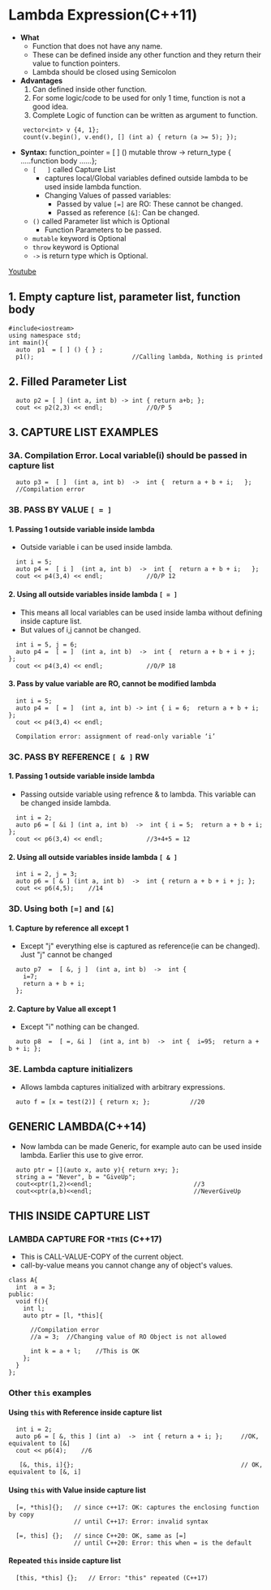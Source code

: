 # Lambda Expression(C++11)
- **What** 
  - Function that does not have any name. 
  - These can be defined inside any other function and they return their value to function pointers.
  - Lambda should be closed using Semicolon
- **Advantages**
  1. Can defined inside other function.
  2. For some logic/code to be used for only 1 time, function is not a good idea.  
  3. Complete Logic of function can be written as argument to function.
```  
    vector<int> v {4, 1};  
    count(v.begin(), v.end(), [] (int a) { return (a >= 5); });
```
- **Syntax:**     function_pointer  = [ ] () mutable throw -> return_type { .....function body ......};
  - `[   ]` called Capture List
    - captures local/Global variables defined outside lambda to be used inside lambda function.
    - Changing Values of passed variables:
      - Passed by value `[=]` are RO: These cannot be changed.
      - Passed as reference `[&]`: Can be changed.
  - `()` called Parameter list which is Optional
    - Function Parameters to be passed.
  - `mutable` keyword is Optional
  - `throw` keyword is Optional
  - `->` is return type which is Optional.

[Youtube](https://www.youtube.com/watch?v=uk0Ytomv0wY)    

## 1. Empty capture list, parameter list, function body
```
#include<iostream>
using namespace std;
int main(){
  auto  p1  = [ ] () { } ;
  p1();                           //Calling lambda, Nothing is printed
```  

## 2. Filled Parameter List
```  
  auto p2 = [ ] (int a, int b) -> int { return a+b; };
  cout << p2(2,3) << endl;            //O/P 5
```

## 3. CAPTURE LIST EXAMPLES
### 3A. Compilation Error. Local variable(i) should be passed in capture list
```  
  auto p3 =  [ ]  (int a, int b)  ->  int {  return a + b + i;   };
  //Compilation error
```

### 3B. PASS BY VALUE `[ = ]`
#### 1. Passing 1 outside variable inside lambda
- Outside variable i can be used inside lambda.
```
  int i = 5;
  auto p4 =  [ i ]  (int a, int b)  ->  int {  return a + b + i;   };
  cout << p4(3,4) << endl;            //O/P 12 
```  

#### 2. Using all outside variables inside lambda `[ = ]`
- This means all local variables can be used inside lamba without defining inside capture list.
- But values of i,j cannot be changed.
```
  int i = 5, j = 6;
  auto p4 =  [ = ]  (int a, int b)  ->  int {  return a + b + i + j;   };
  cout << p4(3,4) << endl;            //O/P 18 
```  

#### 3. Pass by value variable are RO, cannot be modified lambda
```
  int i = 5;
  auto p4 =  [ = ]  (int a, int b) -> int { i = 6;  return a + b + i;   };
  cout << p4(3,4) << endl;
  
  Compilation error: assignment of read-only variable ‘i’
```  

### 3C. PASS BY REFERENCE `[ & ]` RW
#### 1. Passing 1 outside variable inside lambda
- Passing outside variable using refrence & to lambda. This variable can be changed inside lambda.
```  
  int i = 2;
  auto p6 = [ &i ] (int a, int b)  ->  int { i = 5;  return a + b + i; };
  cout << p6(3,4) << endl;            //3+4+5 = 12
```

#### 2. Using all outside variables inside lambda `[ & ]`
```  
  int i = 2, j = 3;
  auto p6 = [ & ] (int a, int b)  ->  int { return a + b + i + j; };
  cout << p6(4,5);    //14
```
  
### 3D. Using both `[=]` and `[&]`
#### 1. Capture by reference all except 1
- Except "j" everything else is captured as reference(ie can be changed). Just "j" cannot be changed
```  
  auto p7  =  [ &, j ]  (int a, int b)  ->  int {
    i=7;
    return a + b + i; 
  };
```  

#### 2. Capture by Value all except 1
- Except "i" nothing can be changed.
```  
  auto p8  =  [ =, &i ]  (int a, int b)  ->  int {  i=95;  return a + b + i; };
```

### 3E. Lambda capture initializers
- Allows lambda captures initialized with arbitrary expressions.
```
  auto f = [x = test(2)] { return x; };           //20  
```
          
## GENERIC LAMBDA(C++14)
- Now lambda can be made Generic, for example auto can be used inside lambda. Earlier this use to give error.
```
  auto ptr = [](auto x, auto y){ return x+y; };
  string a = "Never", b = "GiveUp";
  cout<<ptr(1,2)<<endl;                            //3
  cout<<ptr(a,b)<<endl;                            //NeverGiveUp   
```

## THIS INSIDE CAPTURE LIST 
### LAMBDA CAPTURE FOR `*THIS` (C++17)
- This is CALL-VALUE-COPY of the current object.
- call-by-value means you cannot change any of object's values.
```
class A{
  int  a = 3;       
public:
  void f(){
    int l;
    auto ptr = [l, *this]{

      //Compilation error
      //a = 3;  //Changing value of RO Object is not allowed

      int k = a + l;    //This is OK
    };
  }
};
```

### Other `this` examples
#### Using `this` with Reference inside capture list
```
  int i = 2;
  auto p6 = [ &, this ] (int a)  ->  int { return a + i; };     //OK, equivalent to [&]
  cout << p6(4);    //6

   [&, this, i]{};                                              // OK, equivalent to [&, i]
```

#### Using `this` with Value inside capture list
```
  [=, *this]{};   // since c++17: OK: captures the enclosing function by copy
                  // until C++17: Error: invalid syntax
                    
  [=, this] {};   // since C++20: OK, same as [=]
                  // until C++20: Error: this when = is the default
```

#### Repeated `this` inside capture list
```
  [this, *this] {};   // Error: "this" repeated (C++17)
```
